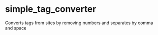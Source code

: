 # simple_tag_converter
Converts tags from sites by removing numbers and separates by comma and space

